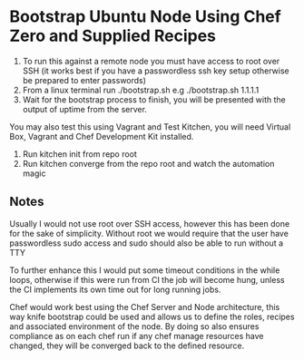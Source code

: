 # Bootstrap Ubuntu Node Using Chef Zero and Supplied Recipes

1. To run this against a remote node you must have access to root over SSH (it works best if you have a passwordless ssh key setup otherwise be prepared to enter passwords)
2. From a linux terminal run ./bootstrap.sh <IP ADDRESS> e.g ./bootstrap.sh 1.1.1.1
3. Wait for the bootstrap process to finish, you will be presented with the output of uptime from the server.

You may also test this using Vagrant and Test Kitchen, you will need Virtual Box, Vagrant and Chef Development Kit installed.
1. Run kitchen init from repo root
2. Run kitchen converge from the repo root and watch the automation magic

## Notes
Usually I would not use root over SSH access, however this has been done for the sake of simplicity.
Without root we would require that the user have passwordless sudo access and sudo should also be able to run without a TTY

To further enhance this I would put some timeout conditions in the while loops, otherwise if this were run from CI the job
will become hung, unless the CI implements its own time out for long running jobs.

Chef would work best using the Chef Server and Node architecture, this way knife bootstrap could be used and allows us to define
the roles, recipes and associated environment of the node. By doing so also ensures compliance as on each chef run if any chef
manage resources have changed, they will be converged back to the defined resource.
